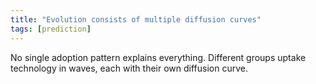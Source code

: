 ```yaml
---
title: "Evolution consists of multiple diffusion curves"
tags: [prediction]
---
```



No single adoption pattern explains everything. Different groups uptake technology in waves, each with their own diffusion curve.
